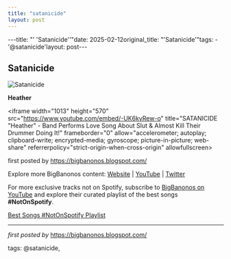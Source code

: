 ```yaml
---
title: "satanicide"
layout: post
---
```

---title: "' 'Satanicide''"date: 2025-02-12original_title: "'Satanicide'"tags:  - '@satanicide'layout: post---<h2>Satanicide</h2><img src="https://i.ytimg.com/vi/-UK6kyRew-o/hq720.jpg?sqp=-oaymwEhCK4FEIIDSFryq4qpAxMIARUAAAAAGAElAADIQj0AgKJD&rs=AOn4CLAUa0BTRE-89Kzd_aYbGsq5Em0zbQ" alt="Satanicide"><p><strong>Heather</strong></p><iframe width="1013" height="570" src="https://www.youtube.com/embed/-UK6kyRew-o" title="SATANICIDE \"Heather\" - Band Performs Love Song About Slut & Almost Kill Their Drummer Doing It!" frameborder="0" allow="accelerometer; autoplay; clipboard-write; encrypted-media; gyroscope; picture-in-picture; web-share" referrerpolicy="strict-origin-when-cross-origin" allowfullscreen></iframe><p>first posted by <a href="https://bigbanonos.blogspot.com/">https://bigbanonos.blogspot.com/</a></p> <div> <p>Explore more BigBanonos content: <a href="https://bigbanonos.blogspot.com/">Website</a> | <a href="https://www.youtube.com/@BigBanonos">YouTube</a> | <a href="https://x.com/bigbanonos">Twitter</a></p></div><!--Subscribe and Playlist Links--><div>    <p>For more exclusive tracks not on Spotify, subscribe to <a href="https://www.youtube.com/@BigBanonos" target="_blank">BigBanonos on YouTube</a> and explore their curated playlist of the best songs <strong>#NotOnSpotify</strong>.</p>    <p><a href="https://www.youtube.com/playlist?list=PLtuNtuTatqI0kFahUCbtbfenC_ET5O_tr" target="_blank">Best Songs #NotOnSpotify Playlist<br /></a></p></div><hr /><p><em>first posted by</em> <a href="https://bigbanonos.blogspot.com/" rel="noopener" target="_new">https://bigbanonos.blogspot.com/</a></p><p>tags: @satanicide,</p>